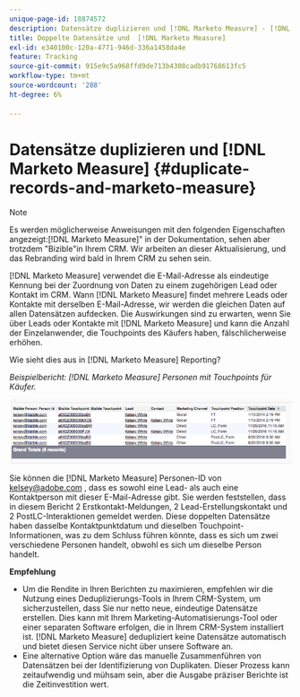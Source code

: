 ```yaml
---
unique-page-id: 18874572
description: Datensätze duplizieren und [!DNL Marketo Measure] - [!DNL Marketo Measure]
title: Doppelte Datensätze und  [!DNL Marketo Measure]
exl-id: e340100c-120a-4771-946d-336a1458da4e
feature: Tracking
source-git-commit: 915e9c5a968ffd9de713b4308cadb91768613fc5
workflow-type: tm+mt
source-wordcount: '288'
ht-degree: 6%

---
```


# Datensätze duplizieren und [!DNL Marketo Measure] {#duplicate-records-and-marketo-measure}

>[!NOTE]
>
>Es werden möglicherweise Anweisungen mit den folgenden Eigenschaften angezeigt:[!DNL Marketo Measure]&quot; in der Dokumentation, sehen aber trotzdem &quot;Bizible&quot;in Ihrem CRM. Wir arbeiten an dieser Aktualisierung, und das Rebranding wird bald in Ihrem CRM zu sehen sein.

[!DNL Marketo Measure] verwendet die E-Mail-Adresse als eindeutige Kennung bei der Zuordnung von Daten zu einem zugehörigen Lead oder Kontakt im CRM. Wann [!DNL Marketo Measure] findet mehrere Leads oder Kontakte mit derselben E-Mail-Adresse, wir werden die gleichen Daten auf allen Datensätzen aufdecken. Die Auswirkungen sind zu erwarten, wenn Sie über Leads oder Kontakte mit [!DNL Marketo Measure] und kann die Anzahl der Einzelanwender, die Touchpoints des Käufers haben, fälschlicherweise erhöhen.

Wie sieht dies aus in [!DNL Marketo Measure] Reporting?

_Beispielbericht: [!DNL Marketo Measure] Personen mit Touchpoints für Käufer._

![](assets/1-1.png)

Sie können die [!DNL Marketo Measure] Personen-ID von kelsey@adobe.com , dass es sowohl eine Lead- als auch eine Kontaktperson mit dieser E-Mail-Adresse gibt. Sie werden feststellen, dass in diesem Bericht 2 Erstkontakt-Meldungen, 2 Lead-Erstellungskontakt und 2 PostLC-Interaktionen gemeldet werden. Diese doppelten Datensätze haben dasselbe Kontaktpunktdatum und dieselben Touchpoint-Informationen, was zu dem Schluss führen könnte, dass es sich um zwei verschiedene Personen handelt, obwohl es sich um dieselbe Person handelt.

**Empfehlung**

* Um die Rendite in Ihren Berichten zu maximieren, empfehlen wir die Nutzung eines Deduplizierungs-Tools in Ihrem CRM-System, um sicherzustellen, dass Sie nur netto neue, eindeutige Datensätze erstellen. Dies kann mit Ihrem Marketing-Automatisierungs-Tool oder einer separaten Software erfolgen, die in Ihrem CRM-System installiert ist. [!DNL Marketo Measure] dedupliziert keine Datensätze automatisch und bietet diesen Service nicht über unsere Software an.
* Eine alternative Option wäre das manuelle Zusammenführen von Datensätzen bei der Identifizierung von Duplikaten. Dieser Prozess kann zeitaufwendig und mühsam sein, aber die Ausgabe präziser Berichte ist die Zeitinvestition wert.
